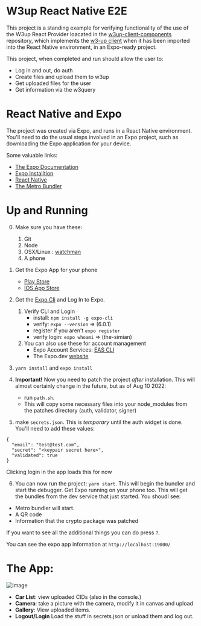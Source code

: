 # W3up React Native E2E

This project is a standing example for verifying functionality of the use of the W3up React Provider loacated in the [w3up-client-components](https://github.com/nftstorage/w3up-client-components) repository, which implements the [w3-up client](https://github.com/nftstorage/w3up-client) when it has been imported into the React Native environment, in an Expo-ready project.

This project, when completed and run should allow the user to:

- Log in and out, do auth
- Create files and upload them to w3up
- Get uploaded files for the user
- Get information via the w3query

# React Native and Expo

The project was created via Expo, and runs in a React Native environment. You'll need to do the usual steps involved in an Expo project, such as downloading the Expo application for your device.

Some valuable links:

- [The Expo Documentation](https://docs.expo.dev/)
- [Expo Installtion](https://docs.expo.dev/get-started/installation/)
- [React Native](https://reactnative.dev/docs/getting-started)
- [The Metro Bundler](https://facebook.github.io/metro/)

# Up and Running

0. Make sure you have these:

   1. Git
   2. Node
   3. OSX/Linux : [watchman](https://facebook.github.io/watchman/docs/install#buildinstall)
   4. A phone

1. Get the Expo App for your phone

   - [Play Store](https://play.google.com/store/apps/details?id=host.exp.exponent&gl=US)
   - [IOS App Store](https://apps.apple.com/us/app/expo-go/id982107779)

2. Get the [Expo Cli](https://www.npmjs.com/package/expo-cli) and Log In to Expo.

   1. Verify CLI and Login
      - install: `npm install -g expo-cli`
      - verify: `expo --version` => (6.0.1)
      - register if you aren't `expo register`
      - verify login: `expo whoami` => (the-simian)
   2. You can also use these for account management
      - Expo Account Services: [EAS CLI](https://docs.expo.dev/build/setup/#1-install-the-latest-eas-cli)
      - The Expo.dev [website](https://expo.dev/login)

3. `yarn install` and `expo install`

4. **Important!** Now you need to patch the project _after_ installation. This will almost certainly change in the future, but as of Aug 10 2022:

   - run `path.sh`.
   - This will copy some necessary files into your node_modules from the patches directory (auth, validator, signer)

5. make `secrets.json`. This is _temporary_ until the auth widget is done. You'll need to add these values:

```
{
  "email": "test@test.com",
  "secret": "<keypair secret here>",
  "validated": true
}
```

Clicking login in the app loads this for now

6. You can now run the project: `yarn start`. This will begin the bundler and start the debugger. Get Expo running on your phone too. This will get the bundles from the dev service that just started.
   You shoudl see:

- Metro bundler will start.
- A QR code
- Information that the crypto package was patched

If you want to see all the additional things you can do press `?`.

You can see the expo app information at `http://localhost:19000/`

# The App:

![image](https://user-images.githubusercontent.com/954596/184031162-dc5e85ea-ab89-4106-bc9f-636efb1010f4.png)

- **Car List**: view uploaded CIDs (also in the console.)
- **Camera**: take a picture with the camera, modify it in canvas and upload
- **Gallery**: View uploaded items.
- **Logout/Login** Load the stuff in secrets.json or unload them and log out.
